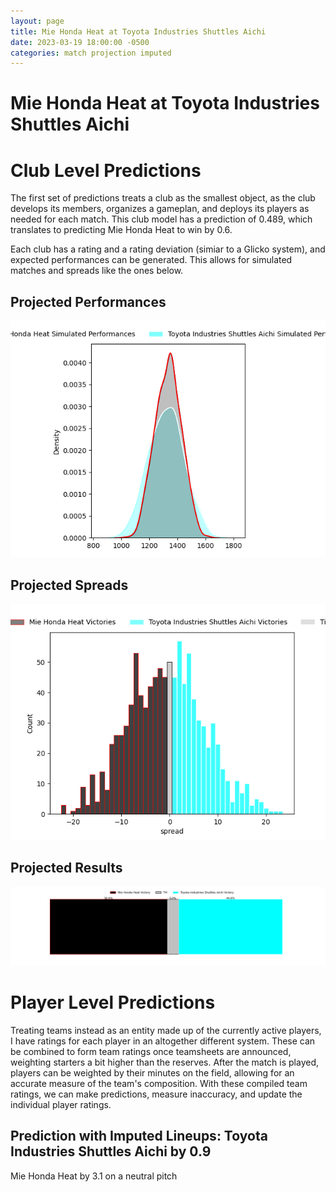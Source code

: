 ```yaml
---  
layout: page  
title: Mie Honda Heat at Toyota Industries Shuttles Aichi  
date: 2023-03-19 18:00:00 -0500  
categories: match projection imputed  
---
```

# Mie Honda Heat at Toyota Industries Shuttles Aichi

# Club Level Predictions


The first set of predictions treats a club as the smallest object, as the club develops its members, organizes a gameplan, and deploys its players as needed for each match. This club model has a prediction of 0.489, which translates to predicting Mie Honda Heat to win by 0.6.

Each club has a rating and a rating deviation (simiar to a Glicko system), and expected performances can be generated. This allows for simulated matches and spreads like the ones below.
## Projected Performances


![Projected Performances](plots/performances_2023-03-19-ToyotaIndustriesShuttlesAichi-MieHondaHeat.png)
## Projected Spreads


![Projected Spreads](plots/spreads_2023-03-19-ToyotaIndustriesShuttlesAichi-MieHondaHeat.png)
## Projected Results


![Projected Results](plots/resultbar_2023-03-19-ToyotaIndustriesShuttlesAichi-MieHondaHeat.png)
# Player Level Predictions


Treating teams instead as an entity made up of the currently active players, I have ratings for each player in an altogether different system. These can be combined to form team ratings once teamsheets are announced, weighting starters a bit higher than the reserves. After the match is played, players can be weighted by their minutes on the field, allowing for an accurate measure of the team's composition. With these compiled team ratings, we can make predictions, measure inaccuracy, and update the individual player ratings.
## Prediction with Imputed Lineups: Toyota Industries Shuttles Aichi by 0.9


Mie Honda Heat by 3.1 on a neutral pitch

